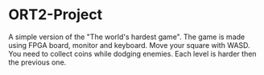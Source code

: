 # ORT2-Project
A simple version of the "The world's hardest game". The game is made using FPGA board, monitor and keyboard.
Move your square with WASD. You need to collect coins while dodging enemies. Each level is harder then the previous one.
